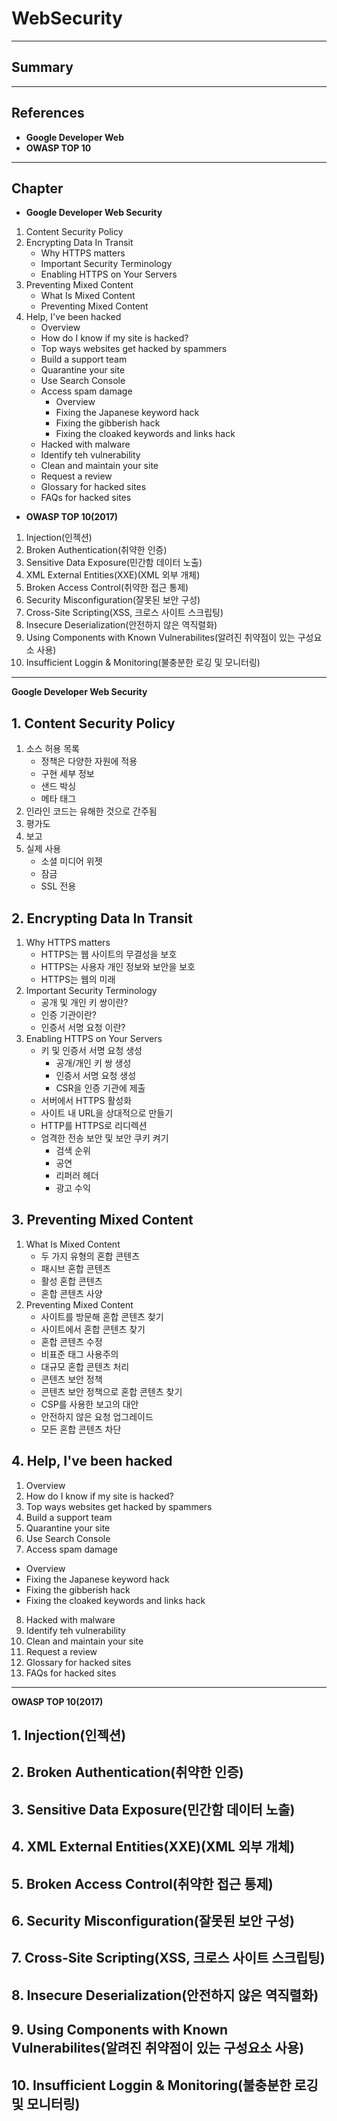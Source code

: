 # WebSecurity

---

## Summary

---

## References

- **Google Developer Web**
- **OWASP TOP 10**

---

## Chapter

- **Google Developer Web Security**

1. Content Security Policy
2. Encrypting Data In Transit
   - Why HTTPS matters
   - Important Security Terminology
   - Enabling HTTPS on Your Servers
3. Preventing Mixed Content
   - What Is Mixed Content
   - Preventing Mixed Content
4. Help, I've been hacked
   - Overview
   - How do I know if my site is hacked?
   - Top ways websites get hacked by spammers
   - Build a support team
   - Quarantine your site
   - Use Search Console
   - Access spam damage
     - Overview
     - Fixing the Japanese keyword hack
     - Fixing the gibberish hack
     - Fixing the cloaked keywords and links hack
   - Hacked with malware
   - Identify teh vulnerability
   - Clean and maintain your site
   - Request a review
   - Glossary for hacked sites
   - FAQs for hacked sites

- **OWASP TOP 10(2017)**

1. Injection(인젝션)
2. Broken Authentication(취약한 인증)
3. Sensitive Data Exposure(민간함 데이터 노출)
4. XML External Entities(XXE)(XML 외부 개체)
5. Broken Access Control(취약한 접근 통제)
6. Security Misconfiguration(잘못된 보안 구성)
7. Cross-Site Scripting(XSS, 크로스 사이트 스크립팅)
8. Insecure Deserialization(안전하지 않은 역직렬화)
9. Using Components with Known Vulnerabilites(알려진 취약점이 있는 구성요소 사용)
10. Insufficient Loggin & Monitoring(불충분한 로깅 및 모니터링)

---

**Google Developer Web Security**

## 1. Content Security Policy

1. 소스 허용 목록
   - 정책은 다양한 자원에 적용
   - 구현 세부 정보
   - 샌드 박싱
   - 메타 태그
2. 인라인 코드는 유해한 것으로 간주됨
3. 평가도
4. 보고
5. 실제 사용
   - 소셜 미디어 위젯
   - 잠금
   - SSL 전용

## 2. Encrypting Data In Transit

1. Why HTTPS matters
   - HTTPS는 웹 사이트의 무결성을 보호
   - HTTPS는 사용자 개인 정보와 보안을 보호
   - HTTPS는 웹의 미래
2. Important Security Terminology
   - 공개 및 개인 키 쌍이란?
   - 인증 기관이란?
   - 인증서 서명 요청 이란?
3. Enabling HTTPS on Your Servers
   - 키 및 인증서 서명 요청 생성
     - 공개/개인 키 쌍 생성
     - 인증서 서명 요청 생성
     - CSR을 인증 기관에 제출
   - 서버에서 HTTPS 활성화
   - 사이트 내 URL을 상대적으로 만들기
   - HTTP를 HTTPS로 리디렉션
   - 엄격한 전송 보안 및 보안 쿠키 켜기
     - 검색 순위
     - 공연
     - 리퍼러 헤더
     - 광고 수익

## 3. Preventing Mixed Content

1. What Is Mixed Content
   - 두 가지 유형의 혼합 콘텐츠
   - 패시브 혼합 콘텐츠
   - 활성 혼합 콘텐츠
   - 혼합 콘텐츠 사양
2. Preventing Mixed Content
   - 사이트를 방문해 혼합 콘텐츠 찾기
   - 사이트에서 혼합 콘텐츠 찾기
   - 혼합 콘텐츠 수정
   - 비표준 태그 사용주의
   - 대규모 혼합 콘텐츠 처리
   - 콘텐츠 보안 정책
   - 콘텐츠 보안 정책으로 혼합 콘텐츠 찾기
   - CSP를 사용한 보고의 대안
   - 안전하지 않은 요청 업그레이드
   - 모든 혼합 콘텐츠 차단

## 4. Help, I've been hacked

1. Overview
2. How do I know if my site is hacked?
3. Top ways websites get hacked by spammers
4. Build a support team
5. Quarantine your site
6. Use Search Console
7. Access spam damage

- Overview
- Fixing the Japanese keyword hack
- Fixing the gibberish hack
- Fixing the cloaked keywords and links hack

8. Hacked with malware
9. Identify teh vulnerability
10. Clean and maintain your site
11. Request a review
12. Glossary for hacked sites
13. FAQs for hacked sites

---

**OWASP TOP 10(2017)**

## 1. Injection(인젝션)

## 2. Broken Authentication(취약한 인증)

## 3. Sensitive Data Exposure(민간함 데이터 노출)

## 4. XML External Entities(XXE)(XML 외부 개체)

## 5. Broken Access Control(취약한 접근 통제)

## 6. Security Misconfiguration(잘못된 보안 구성)

## 7. Cross-Site Scripting(XSS, 크로스 사이트 스크립팅)

## 8. Insecure Deserialization(안전하지 않은 역직렬화)

## 9. Using Components with Known Vulnerabilites(알려진 취약점이 있는 구성요소 사용)

## 10. Insufficient Loggin & Monitoring(불충분한 로깅 및 모니터링)
